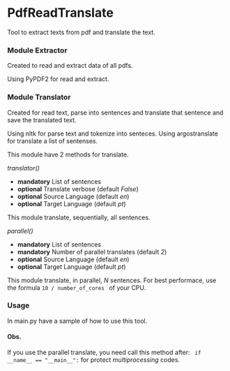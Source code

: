 # PdfReadTranslate

Tool to extract texts from pdf and translate the text.


### Module Extractor

Created to read and extract data of all pdfs.

Using PyPDF2 for read and extract.



### Module Translator

Created for read text, parse into sentences and translate that sentence and save the translated text.

Using nltk for parse text and tokenize into senteces.
Using argostranslate for translate a list of sentenses.

This module have 2 methods for translate.

*translator()*
* **mandatory** List of sentences
* **optional** Translate verbose (default *False*)
* **optional** Source Language (default *en*)
* **optional** Target Language (default *pt*)

This module translate, sequentially, all sentences.

*parallel()*
* **mandatory** List of sentences
* **mandatory** Number of parallel translates (default *2*)
* **optional** Source Language (default *en*)
* **optional** Target Language (default *pt*)

This module translate, in parallel, *N* sentences. For best performace, use the formula ```10 / number_of_cores ``` of your CPU.


### Usage

In main.py have a sample of how to use this tool.

#### Obs.

If you use the parallel translate, you need call this method after: ``` if __name__ == "__main__":``` for protect *multiprocessing* codes.